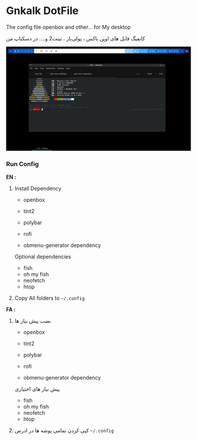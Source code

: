 # Gnkalk DotFile

The config file openbox and other... for My desktop

کانفیگ فایل های اوپن باکس ، پولی‌بار ، تینت2 و.... در دسکتاپ من

![Screenshot](/Screenshot.jpg)

### Run Config

**EN :** 

1. Install Dependency 

   - openbox

   - tint2

   - polybar

   - rofi

   - obmenu-generator dependency

   Optional dependencies
    -  fish
    -  oh my fish 
    -  neofetch
    -  htop
   
2. Copy All folders to `~/.config`

**FA :** 

1. نصب پیش نیاز ها

   - openbox

   - tint2

   - polybar

   - rofi

   - obmenu-generator dependency

   پیش نیاز های اختیاری
    -  fish
    -  oh my fish 
    -  neofetch
    -  htop
   
2. کپی کردن تمامی پوشه ها در ادرس `~/.config`


